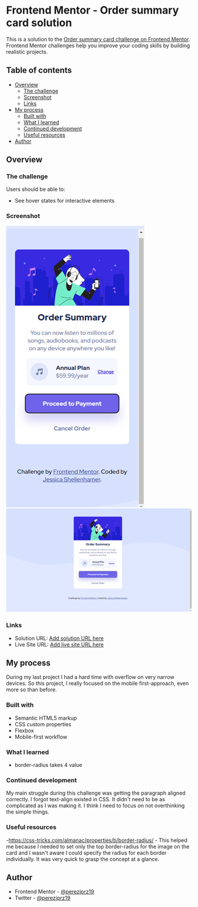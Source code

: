 # Frontend Mentor - Order summary card solution

This is a solution to the [Order summary card challenge on Frontend Mentor](https://www.frontendmentor.io/challenges/order-summary-component-QlPmajDUj). Frontend Mentor challenges help you improve your coding skills by building realistic projects.

## Table of contents

- [Overview](#overview)
  - [The challenge](#the-challenge)
  - [Screenshot](#screenshot)
  - [Links](#links)
- [My process](#my-process)
  - [Built with](#built-with)
  - [What I learned](#what-i-learned)
  - [Continued development](#continued-development)
  - [Useful resources](#useful-resources)
- [Author](#author)

## Overview

### The challenge

Users should be able to:

- See hover states for interactive elements

### Screenshot

![](./images/order-summary-375px.png)
![](./images/order-summary-1440px.png)

### Links

- Solution URL: [Add solution URL here](https://your-solution-url.com)
- Live Site URL: [Add live site URL here](https://perezjprz19.github.io/order-summary-component-main/)

## My process

During my last project I had a hard time with overflow on very narrow devices. So this project, I
really focused on the mobile first-approach, even more so than before.

### Built with

- Semantic HTML5 markup
- CSS custom properties
- Flexbox
- Mobile-first workflow

### What I learned

<ul>
  <li> border-radius takes 4 value </li>
</ul>

### Continued development

My main struggle during this challenge was getting the paragraph aligned correctly. I forgot text-align existed in CSS. It didn't need to be as complicated as I was making it. I think I need to focus on not overthinking the simple things.

### Useful resources

-https://css-tricks.com/almanac/properties/b/border-radius/ - This helped me because I needed to set only the top border-radius for the image on the card and I wasn't aware I could specify the radius for each border individually. It was very quick to grasp the concept at a glance.

## Author

- Frontend Mentor - [@perezjprz19](https://www.frontendmentor.io/profile/perezjprz19)
- Twitter - [@perezjprz19](https://www.twitter.com/perezjprz19)
